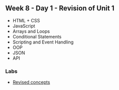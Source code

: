 ## Week 8 - Day 1 - Revision of Unit 1 

* HTML + CSS 
* JavaScript
* Arrays and Loops
* Conditional Statements
* Scripting and Event Handling
* OOP
* JSON
* API

### Labs 
* [Revised concepts]()
